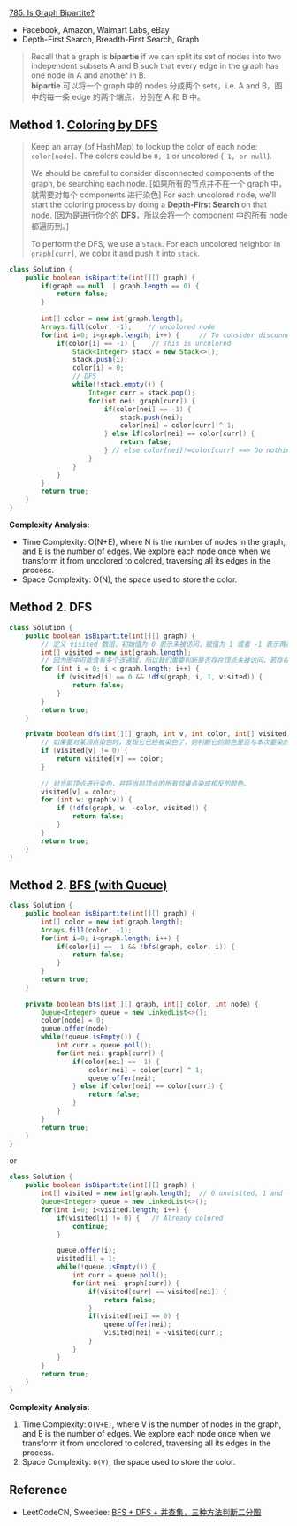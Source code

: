 [785. Is Graph Bipartite?](https://leetcode.com/problems/is-graph-bipartite/)

* Facebook, Amazon, Walmart Labs, eBay
* Depth-First Search, Breadth-First Search, Graph


> Recall that a graph is **bipartie** if we can split its set of nodes into two independent subsets A and B such that every edge in the graph has one node in A and another in B.       
> **bipartie** 可以将一个 graph 中的 nodes 分成两个 sets，i.e. A and B，图中的每一条 edge 的两个端点，分别在 A 和 B 中。


## Method 1. [Coloring by DFS](https://leetcode.com/problems/is-graph-bipartite/solution/)
> Keep an array (of HashMap) to lookup the color of each node: `color[node]`. The colors could be `0, 1` or uncolored (`-1, or null`).
>
> We should be careful to consider disconnected components of the graph, be searching each node. [如果所有的节点并不在一个 graph 中，就需要对每个 components 进行染色]
> For each uncolored node, we'll start the coloring process by doing a **Depth-First Search** on that node. [因为是进行你个的 **DFS**，所以会将一个 component 中的所有 node 都遍历到。]
> 
> To perform the DFS, we use a `Stack`. For each uncolored neighbor in `graph[curr]`, we color it and push it into `stack`.
```java
class Solution {
    public boolean isBipartite(int[][] graph) {
        if(graph == null || graph.length == 0) {
            return false;
        }
        
        int[] color = new int[graph.length];
        Arrays.fill(color, -1);    // uncolored node
        for(int i=0; i<graph.length; i++) {     // To consider disconnected components of the graph
            if(color[i] == -1) {    // This is uncolored
                Stack<Integer> stack = new Stack<>();
                stack.push(i);
                color[i] = 0;
                // DFS
                while(!stack.empty()) {
                    Integer curr = stack.pop();
                    for(int nei: graph[curr]) {
                        if(color[nei] == -1) {
                            stack.push(nei);
                            color[nei] = color[curr] ^ 1;
                        } else if(color[nei] == color[curr]) {
                            return false;
                        } // else color[nei]!=color[curr] ==> Do nothing, since nei is already colored and valid
                    }
                }
            }
        }
        return true;
    }
}
```
**Complexity Analysis:**
* Time Complexity: O(N+E), where N is the number of nodes in the graph, and E is the number of edges. We explore each node once when we transform it from uncolored to colored, traversing all its edges in the process.
* Space Complexity: O(N), the space used to store the color.


## Method 2. DFS
```java
class Solution {
    public boolean isBipartite(int[][] graph) {
        // 定义 visited 数组，初始值为 0 表示未被访问，赋值为 1 或者 -1 表示两种不同的颜色。 
        int[] visited = new int[graph.length];
        // 因为图中可能含有多个连通域，所以我们需要判断是否存在顶点未被访问，若存在则从它开始再进行一轮 dfs 染色。
        for (int i = 0; i < graph.length; i++) {
            if (visited[i] == 0 && !dfs(graph, i, 1, visited)) {
                return false;
            }
        }
        return true;
    }

    private boolean dfs(int[][] graph, int v, int color, int[] visited) {
        // 如果要对某顶点染色时，发现它已经被染色了，则判断它的颜色是否与本次要染的颜色相同，如果矛盾，说明此无向图无法被正确染色，返回 false。
        if (visited[v] != 0) {
            return visited[v] == color;
        }
        
        // 对当前顶点进行染色，并将当前顶点的所有邻接点染成相反的颜色。
        visited[v] = color;
        for (int w: graph[v]) {
            if (!dfs(graph, w, -color, visited)) {
                return false;
            }
        }
        return true;
    }
}
```


## Method 2. [BFS (with Queue)](https://leetcode.com/problems/is-graph-bipartite/solution/453203)
```java
class Solution {
    public boolean isBipartite(int[][] graph) {
        int[] color = new int[graph.length];
        Arrays.fill(color, -1);
        for(int i=0; i<graph.length; i++) {
            if(color[i] == -1 && !bfs(graph, color, i)) {
                return false;
            }
        }
        return true;
    }
    
    private boolean bfs(int[][] graph, int[] color, int node) {
        Queue<Integer> queue = new LinkedList<>();
        color[node] = 0;
        queue.offer(node);
        while(!queue.isEmpty()) {
            int curr = queue.poll();
            for(int nei: graph[curr]) {
                if(color[nei] == -1) {
                    color[nei] = color[curr] ^ 1;
                    queue.offer(nei);
                } else if(color[nei] == color[curr]) {
                    return false;
                }
            }
        }
        return true;
    }
}
```
or
```java
class Solution {
    public boolean isBipartite(int[][] graph) {
        int[] visited = new int[graph.length];  // 0 unvisited, 1 and -1 represent two diff colors
        Queue<Integer> queue = new LinkedList<>();
        for(int i=0; i<visited.length; i++) {
            if(visited[i] != 0) {   // Already colored
                continue;
            }

            queue.offer(i);
            visited[i] = 1;
            while(!queue.isEmpty()) {
                int curr = queue.poll();
                for(int nei: graph[curr]) {
                    if(visited[curr] == visited[nei]) {
                        return false;
                    }
                    if(visited[nei] == 0) {
                        queue.offer(nei);
                        visited[nei] = -visited[curr];
                    }
                }
            }
        }
        return true;
    }
}
```
**Complexity Analysis:**
1. Time Complexity: `O(V+E)`, where V is the number of nodes in the graph, and E is the number of edges. We explore each node once when we transform it from uncolored to colored, traversing all its edges in the process.
2. Space Complexity: `O(V)`, the space used to store the color.


## Reference
* LeetCodeCN, Sweetiee: [BFS + DFS + 并查集，三种方法判断二分图](https://leetcode.cn/problems/is-graph-bipartite/solutions/333138/bfs-dfs-bing-cha-ji-san-chong-fang-fa-pan-duan-er-/)